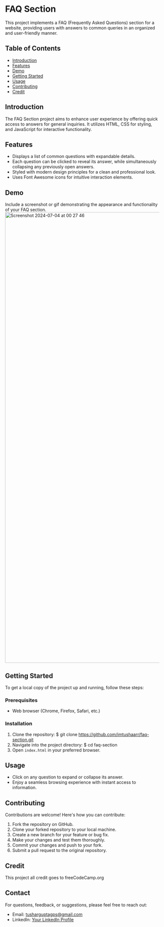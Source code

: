 # FAQ Section

This project implements a FAQ (Frequently Asked Questions) section for a website, providing users with answers to common queries in an organized and user-friendly manner.

## Table of Contents

- [Introduction](#introduction)
- [Features](#features)
- [Demo](#demo)
- [Getting Started](#getting-started)
- [Usage](#usage)
- [Contributing](#contributing)
- [Credit](#Credit)

## Introduction

The FAQ Section project aims to enhance user experience by offering quick access to answers for general inquiries. It utilizes HTML, CSS for styling, and JavaScript for interactive functionality.

## Features

- Displays a list of common questions with expandable details.
- Each question can be clicked to reveal its answer, while simultaneously collapsing any previously open answers.
- Styled with modern design principles for a clean and professional look.
- Uses Font Awesome icons for intuitive interaction elements.

## Demo

Include a screenshot or gif demonstrating the appearance and functionality of your FAQ section.
<img width="1470" alt="Screenshot 2024-07-04 at 00 27 46" src="https://github.com/imtushaarr/faq-section/assets/92511269/f62fa8e7-3fa0-42d6-93e3-aa7ab55336a3">


## Getting Started

To get a local copy of the project up and running, follow these steps:

### Prerequisites

- Web browser (Chrome, Firefox, Safari, etc.)

### Installation

1. Clone the repository:
   $ git clone https://github.com/imtushaarr/faq-section.git
2. Navigate into the project directory:
   $ cd faq-section
3. Open `index.html` in your preferred browser.

## Usage

- Click on any question to expand or collapse its answer.
- Enjoy a seamless browsing experience with instant access to information.

## Contributing

Contributions are welcome! Here's how you can contribute:

1. Fork the repository on GitHub.
2. Clone your forked repository to your local machine.
3. Create a new branch for your feature or bug fix.
4. Make your changes and test them thoroughly.
5. Commit your changes and push to your fork.
6. Submit a pull request to the original repository.

## Credit

This project all credit goes to freeCodeCamp.org

## Contact

For questions, feedback, or suggestions, please feel free to reach out:

- Email: tusharguptagps@gmail.com
- LinkedIn: [Your LinkedIn Profile](https://linkedin.com/in/imtushaarr)
